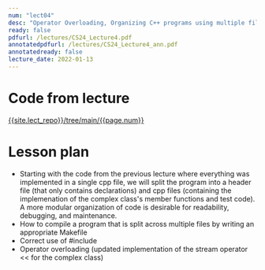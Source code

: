 ```yaml
---
num: "lect04"
desc: "Operator Overloading, Organizing C++ programs using multiple files and Makefiles "
ready: false
pdfurl: /lectures/CS24_Lecture4.pdf
annotatedpdfurl: /lectures/CS24_Lecture4_ann.pdf
annotatedready: false 
lecture_date: 2022-01-13
---
```


# Code from lecture
[{{site.lect_repo}}/tree/main/{{page.num}}]({{site.lect_repo}}/tree/main/{{page.num}})

# Lesson plan
- Starting with the code from the previous lecture where everything was implemented in a single cpp file, we will split the program into a header file (that only contains declarations) and cpp files (containing the implemenation of the complex class's member functions and test code). A more modular organization of code is desirable for readability, debugging, and maintenance.
- How to compile a program that is split across multiple files by writing an appropriate Makefile
- Correct use of #include 
- Operator overloading (updated implementation of the stream operator << for the complex class)
